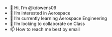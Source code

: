 - 👋 Hi, I’m @kdowens09
- 👀 I’m interested in Aerospace
- 🌱 I’m currently learning Aerospace Engineering
- 💞️ I’m looking to collaborate on Class
- 📫 How to reach me best by email

<!---
kdowens09/kdowens09 is a ✨ special ✨ repository because its `README.md` (this file) appears on your GitHub profile.
You can click the Preview link to take a look at your changes.
--->
